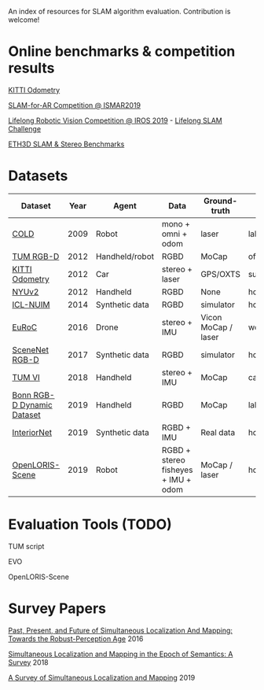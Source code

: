 An index of resources for SLAM algorithm evaluation. Contribution is welcome!

# Online benchmarks & competition results

[KITTI Odometry](http://www.cvlibs.net/datasets/kitti/eval_odometry.php)

[SLAM-for-AR Competition @ ISMAR2019](http://www.zjucvg.net/eval-vislam/ismar19-slam-competition/?from=singlemessage#competition-results-v-slam)

[Lifelong Robotic Vision Competition @ IROS 2019](https://lifelong-robotic-vision.github.io/competition/) - [Lifelong SLAM Challenge](https://lifelong-robotic-vision.github.io/competition/slam)

[ETH3D SLAM & Stereo Benchmarks](https://www.eth3d.net/)

# Datasets

| Dataset                                                  | Year | Agent              | Data                     | Ground-truth            | Scene                    | Scene changes                       |
|----------------------------------------------------------|------|----------------------|--------------------------|-------------------------|--------------------------|-------------------------------------|
| [COLD](https://www.nada.kth.se/cas/COLD/index.php)                                                     | 2009 |    Robot             |    mono + omni + odom    |    laser                |    lab                   |    illumination/objects                  |
|    [TUM RGB-D](https://vision.in.tum.de/data/datasets/rgbd-dataset)                                             | 2012 |    Handheld/robot    |    RGBD                  |    MoCap                  |    office/work shed     |    -                             |
|    [KITTI Odometry](http://www.cvlibs.net/datasets/kitti/eval_odometry.php)                                        | 2012 |    Car               |    stereo   + laser      |    GPS/OXTS             |    suburban/highway      |    moving objects                    |
|    [NYUv2](https://cs.nyu.edu/~silberman/datasets/nyu_depth_v2.html)                                                 | 2012 |    Handheld          |    RGBD                  |    None                 |    home/office           |    -                             |
|    [ICL-NUIM](https://www.doc.ic.ac.uk/~ahanda/VaFRIC/iclnuim.html)                                              | 2014 |    Synthetic data    |    RGBD                  |    simulator            |    home/office           |    -                             |
|    [EuRoC](https://projects.asl.ethz.ch/datasets/doku.php?id=kmavvisualinertialdatasets)                                                 | 2016 |    Drone             |    stereo + IMU          |    Vicon MoCap / laser    |    work shed             |    -                             |
|    [SceneNet RGB-D](https://robotvault.bitbucket.io/scenenet-rgbd.html)                                        | 2017 |    Synthetic data    |    RGBD                  |    simulator            |    home                  |                                     |
|    [TUM VI](https://vision.in.tum.de/data/datasets/visual-inertial-dataset)                                                | 2018 |    Handheld          |    stereo + IMU          |    MoCap                  |    campus  buildings     |    -                             |
|    [Bonn RGB-D   Dynamic Dataset](http://www.ipb.uni-bonn.de/data/rgbd-dynamic-dataset/)                          | 2019 |    Handheld          |    RGBD                  |    MoCap                  |    lab                   |    moving object                    |
|    [InteriorNet](https://interiornet.org/)                                           | 2019 |    Synthetic data    |    RGBD + IMU            |    Real data            |    home                  |    illumination/objects (simulation)     |
|    [OpenLORIS-Scene](https://lifelong-robotic-vision.github.io/dataset/scene)    | 2019 |    Robot             |    RGBD + stereo fisheyes + IMU + odom     |    MoCap / laser          |    home/office/cafe/supermarket    |    illumination/objects (real life)    |


# Evaluation Tools (TODO)

TUM script

EVO

OpenLORIS-Scene

# Survey Papers

[Past, Present, and Future of Simultaneous Localization And Mapping: Towards the Robust-Perception Age](https://arxiv.org/abs/1606.05830) 2016

[Simultaneous Localization and Mapping in the Epoch of Semantics: A Survey](https://rd.springer.com/article/10.1007/s12555-018-0130-x) 2018

[A Survey of Simultaneous Localization and Mapping](https://arxiv.org/abs/1909.05214) 2019

